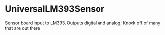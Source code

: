 # UniversalLM393Sensor
Sensor board input to LM393. Outputs digital and analog;  Knock off of many that are out there
